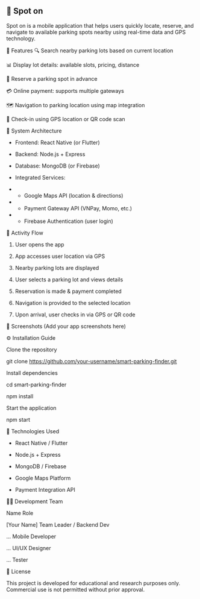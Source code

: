 ## 🚗 Spot on
Spot on is a mobile application that helps users quickly locate, reserve, and navigate to available parking spots nearby using real-time data and GPS technology.

📱 Features
🔍 Search nearby parking lots based on current location

📊 Display lot details: available slots, pricing, distance

🛒 Reserve a parking spot in advance

💳 Online payment: supports multiple gateways

🗺️ Navigation to parking location using map integration

🔐 Check-in using GPS location or QR code scan

🧩 System Architecture
- Frontend: React Native (or Flutter)

- Backend: Node.js + Express

- Database: MongoDB (or Firebase)

- Integrated Services:

- - Google Maps API (location & directions)

- - Payment Gateway API (VNPay, Momo, etc.)

- - Firebase Authentication (user login)

🧭 Activity Flow
1. User opens the app

2. App accesses user location via GPS

3. Nearby parking lots are displayed

4. User selects a parking lot and views details

5. Reservation is made & payment completed

6. Navigation is provided to the selected location

7. Upon arrival, user checks in via GPS or QR code

📸 Screenshots
(Add your app screenshots here)

⚙️ Installation Guide

 Clone the repository

git clone https://github.com/your-username/smart-parking-finder.git

 Install dependencies
 
cd smart-parking-finder

npm install

 Start the application
 
npm start

📌 Technologies Used

- React Native / Flutter

- Node.js + Express

- MongoDB / Firebase

- Google Maps Platform

- Payment Integration API

👨‍💻 Development Team 

Name	Role

[Your Name]	Team Leader / Backend Dev

...	Mobile Developer

...	UI/UX Designer

...	Tester

📄 License

This project is developed for educational and research purposes only. Commercial use is not permitted without prior approval.

